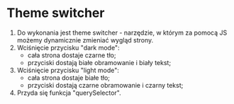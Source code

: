 # Theme switcher

1. Do wykonania jest theme switcher - narzędzie, w którym za pomocą JS możemy dynamicznie zmieniać wygląd strony.
2. Wciśnięcie przycisku "dark mode":
   - cała strona dostaje czarne tło;
   - przyciski dostają białe obramowanie i biały tekst;
3. Wciśnięcie przycisku "light mode":
   - cała strona dostaje białe tło;
   - przyciski dostają czarne obramowanie i czarny tekst;
4. Przyda się funkcja "querySelector".
